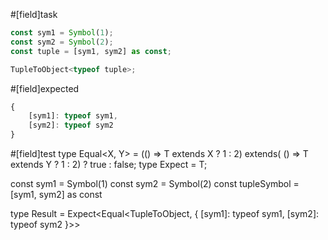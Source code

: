 #[field]task
```ts
const sym1 = Symbol(1);
const sym2 = Symbol(2);
const tuple = [sym1, sym2] as const;

TupleToObject<typeof tuple>;
```

#[field]expected
```ts
{ 
    [sym1]: typeof sym1,
    [sym2]: typeof sym2 
}
```

#[field]test
type Equal<X, Y> = (<T>() => T extends X ? 1 : 2) extends(
    <T>() => T extends Y ? 1 : 2) ? true : false;
type Expect<T extends true> = T;

const sym1 = Symbol(1)
const sym2 = Symbol(2)
const tupleSymbol = [sym1, sym2] as const

type Result = Expect<Equal<TupleToObject<typeof tupleSymbol>, { [sym1]: typeof sym1, [sym2]: typeof sym2 }>>